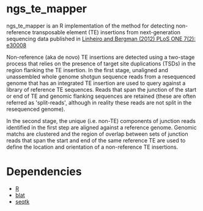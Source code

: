 ngs_te_mapper
=============

ngs_te_mapper is an R implementation of the method for detecting non-reference transposable element (TE) insertions from next-generation sequencing data published in [Linheiro and Bergman (2012) PLoS ONE 7(2): e30008](http://www.plosone.org/article/info%3Adoi%2F10.1371%2Fjournal.pone.0030008)

Non-reference (aka de novo) TE insertions are detected using a two-stage process that relies on the presence of target site duplications (TSDs) in the region flanking the TE insertion. In the first stage, unaligned and unassembled whole genome shotgun sequence reads from a resequenced genome that has an integrated TE insertion are used to query against a library of reference TE sequences. Reads that span the junction of the start or end of TE and genomic flanking sequences are retained (these are often referred as 'split-reads', although in reality these reads are not split in the resequenced genome). 

In the second stage, the unique (i.e. non-TE) components of junction reads identified in the first step are aligned against a reference genome. Genomic matchs are clustered and the region of overlap between sets of junction reads that span the start and end of the same reference TE are used to define the location and orientation of a non-reference TE insertions.

Dependencies
============

  * [R](http://cran.r-project.org/)
  * [blat](http://hgwdev.cse.ucsc.edu/~kent/src/blatSrc.zip) 
  * [seqtk](https://github.com/lh3/seqtk)

